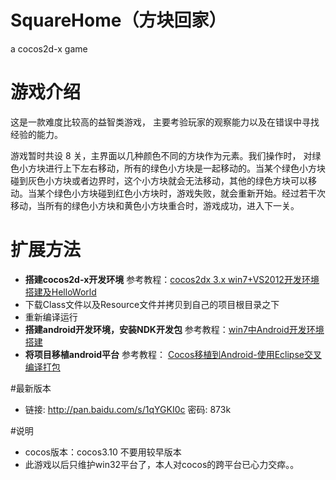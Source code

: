 # SquareHome（方块回家）
a cocos2d-x game
# 游戏介绍
这是一款难度比较高的益智类游戏， 主要考验玩家的观察能力以及在错误中寻找经验的能力。

游戏暂时共设 8 关，主界面以几种颜色不同的方块作为元素。我们操作时，
对绿色小方块进行上下左右移动，所有的绿色小方块是一起移动的。当某个绿色小方块碰到灰色小方块或者边界时，这个小方块就会无法移动，其他的绿色方块可以移动。当某个绿色小方块碰到红色小方块时，游戏失败，就会重新开始。经过若干次移动，当所有的绿色小方块和黄色小方块重合时，游戏成功，进入下一关。
# 扩展方法
- **搭建cocos2d-x开发环境**
     参考教程：[cocos2dx 3.x win7+VS2012开发环境搭建及HelloWorld](http://blog.csdn.net/lengxue789/article/details/38108985)
- 下载Class文件以及Resource文件并拷贝到自己的项目根目录之下
- 重新编译运行
- **搭建android开发环境，安装NDK开发包** 参考教程：[win7中Android开发环境搭建](http://jingyan.baidu.com/article/3c343ff70273e30d3679636c.html)
- **将项目移植android平台** 参考教程： [Cocos移植到Android-使用Eclipse交叉编译打包](http://my.oschina.net/u/1410370/blog/345252)

#最新版本

- 链接: http://pan.baidu.com/s/1qYGKI0c 密码: 873k

#说明
- cocos版本：cocos3.10  不要用较早版本
- 此游戏以后只维护win32平台了，本人对cocos的跨平台已心力交瘁。。
